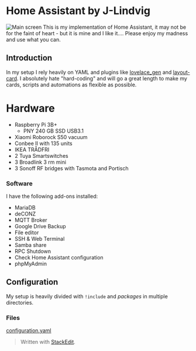 # Home Assistant by J-Lindvig
![Main screen](https://github.com/J-Lindvig/Home-Assistant-Master/raw/master/www/images/screenshots/scr_main_1.png)
This is my implementation of Home Assistant, it may not be for the faint of heart - but it is mine and I like it....
Please enjoy my madness and use what you can.
## Introduction
In my setup I rely heavily on YAML and plugins like [lovelace_gen](https://github.com/thomasloven/hass-lovelace_gen) and [layout-card](https://github.com/thomasloven/lovelace-layout-card).
I absolutely hate "hard-coding" and will go a great length to make my cards, scripts and automations as flexible as possible. 
# Hardware
 - Raspberry Pi 3B+
   - PNY 240 GB SSD USB3.1
 - Xiaomi Roborock S50 vacuum
 - Conbee II with 135 units
 - IKEA TRÅDFRI
 - 2 Tuya Smartswitches
 - 3 Broadlink 3 rm mini
 - 3 Sonoff RF bridges with Tasmota and Portisch
### Software
I have the following add-ons installed:
- MariaDB
- deCONZ
- MQTT Broker
- Google Drive Backup
- File editor
- SSH & Web Terminal
- Samba share
- RPC Shutdown
- Check Home Assistant configuration
- phpMyAdmin
## Configuration
My setup is heavily divided with `!include` and *packages* in multiple directories.
### Files
[configuration.yaml](https://github.com/J-Lindvig/HomeAssistant/blob/master/configuration.yaml)
> Written with [StackEdit](https://stackedit.io/).
<!--stackedit_data:
eyJoaXN0b3J5IjpbODI0MDAwNTY0XX0=
-->